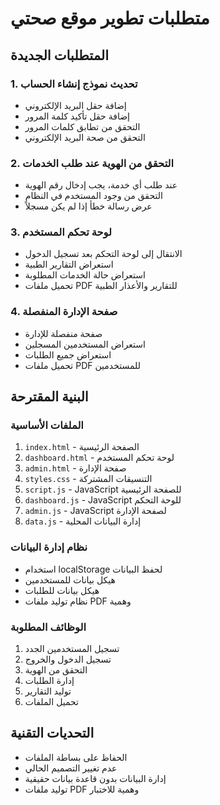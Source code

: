 # متطلبات تطوير موقع صحتي

## المتطلبات الجديدة

### 1. تحديث نموذج إنشاء الحساب
- إضافة حقل البريد الإلكتروني
- إضافة حقل تأكيد كلمة المرور
- التحقق من تطابق كلمات المرور
- التحقق من صحة البريد الإلكتروني

### 2. التحقق من الهوية عند طلب الخدمات
- عند طلب أي خدمة، يجب إدخال رقم الهوية
- التحقق من وجود المستخدم في النظام
- عرض رسالة خطأ إذا لم يكن مسجلاً

### 3. لوحة تحكم المستخدم
- الانتقال إلى لوحة التحكم بعد تسجيل الدخول
- استعراض التقارير الطبية
- استعراض حالة الخدمات المطلوبة
- تحميل ملفات PDF للتقارير والأعذار الطبية

### 4. صفحة الإدارة المنفصلة
- صفحة منفصلة للإدارة
- استعراض المستخدمين المسجلين
- استعراض جميع الطلبات
- تحميل ملفات PDF للمستخدمين

## البنية المقترحة

### الملفات الأساسية
1. `index.html` - الصفحة الرئيسية
2. `dashboard.html` - لوحة تحكم المستخدم
3. `admin.html` - صفحة الإدارة
4. `styles.css` - التنسيقات المشتركة
5. `script.js` - JavaScript للصفحة الرئيسية
6. `dashboard.js` - JavaScript للوحة التحكم
7. `admin.js` - JavaScript لصفحة الإدارة
8. `data.js` - إدارة البيانات المحلية

### نظام إدارة البيانات
- استخدام localStorage لحفظ البيانات
- هيكل بيانات للمستخدمين
- هيكل بيانات للطلبات
- نظام توليد ملفات PDF وهمية

### الوظائف المطلوبة
1. تسجيل المستخدمين الجدد
2. تسجيل الدخول والخروج
3. التحقق من الهوية
4. إدارة الطلبات
5. توليد التقارير
6. تحميل الملفات

## التحديات التقنية
- الحفاظ على بساطة الملفات
- عدم تغيير التصميم الحالي
- إدارة البيانات بدون قاعدة بيانات حقيقية
- توليد ملفات PDF وهمية للاختبار


